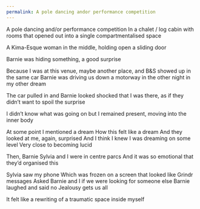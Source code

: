 ```yaml
---
permalink: A pole dancing andor performance competition
---
```

A pole dancing and/or performance competition 
In a chalet / log cabin with rooms that opened out into a single compartmentalised space 

A Kima-Esque woman in the middle, holding open a sliding door 

Barnie was hiding something, a good surprise 

Because I was at this venue, maybe another place, and B&S showed up in the same car Barnie was driving us down a motorway in the other night in my other dream 

The car pulled in and Barnie looked shocked that I was there, as if they didn’t want to spoil the surprise 

I didn’t know what was going on but I remained present, moving into the inner body 

At some point I mentioned a dream 
How this felt like a dream
And they looked at me, again, surprised 
And I think I knew I was dreaming on some level 
Very close to becoming lucid 

Then, Barnie Sylvia and I were in centre parcs
And it was so emotional that they’d organised this 


Sylvia saw my phone Which was frozen on a screen that looked like Grindr messages 
Asked Barnie and I if we were looking for someone else 
Barnie laughed and said no 
Jealousy gets us all 

It felt like a rewriting of a traumatic space inside myself